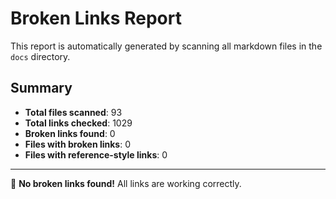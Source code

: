 # Broken Links Report

This report is automatically generated by scanning all markdown files in the `docs` directory.

## Summary

- **Total files scanned**: 93
- **Total links checked**: 1029
- **Broken links found**: 0
- **Files with broken links**: 0
- **Files with reference-style links**: 0

---

🎉 **No broken links found!** All links are working correctly.
